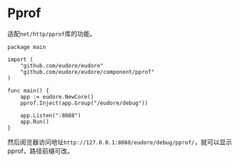 # Pprof

适配`net/http/pprof`库的功能。

```golang
package main

import (
	"github.com/eudore/eudore"
	"github.com/eudore/eudore/component/pprof"
)

func main() {
	app := eudore.NewCore()
	pprof.Inject(app.Group("/eudore/debug"))
	
	app.Listen(":8088")
	app.Run()
}
```

然后阅览器访问地址`http://127.0.0.1:8088/eudore/debug/pprof/`，就可以显示pprof，路径前缀可改。